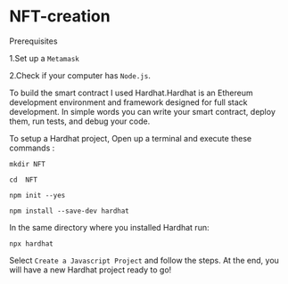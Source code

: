 # NFT-creation

Prerequisites

1.Set up a `Metamask` 

2.Check if your computer has `Node.js`.

To build the smart contract I used Hardhat.Hardhat is an Ethereum development environment and framework designed for full stack development. In simple words you can write your smart contract, deploy them, run tests, and debug your code.

To setup a Hardhat project, Open up a terminal and execute these commands :

`mkdir NFT`

`cd  NFT`

`npm init --yes`

`npm install --save-dev hardhat`

In the same directory where you installed Hardhat run:

`npx hardhat`

Select `Create a Javascript Project` and follow the steps. At the end, you will have a new Hardhat project ready to go!

